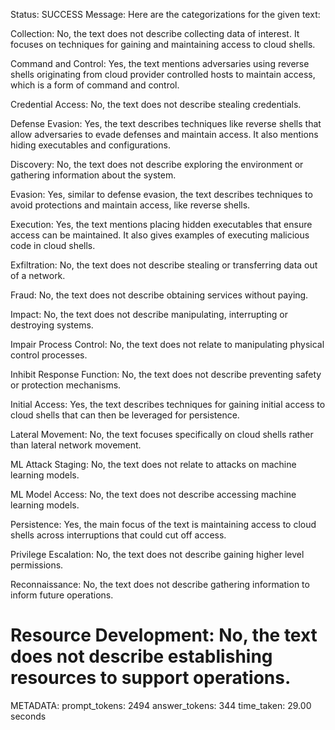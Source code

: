 Status: SUCCESS
Message:  Here are the categorizations for the given text:

Collection: No, the text does not describe collecting data of interest. It focuses on techniques for gaining and maintaining access to cloud shells.

Command and Control: Yes, the text mentions adversaries using reverse shells originating from cloud provider controlled hosts to maintain access, which is a form of command and control.

Credential Access: No, the text does not describe stealing credentials. 

Defense Evasion: Yes, the text describes techniques like reverse shells that allow adversaries to evade defenses and maintain access. It also mentions hiding executables and configurations.

Discovery: No, the text does not describe exploring the environment or gathering information about the system.

Evasion: Yes, similar to defense evasion, the text describes techniques to avoid protections and maintain access, like reverse shells.

Execution: Yes, the text mentions placing hidden executables that ensure access can be maintained. It also gives examples of executing malicious code in cloud shells.

Exfiltration: No, the text does not describe stealing or transferring data out of a network.

Fraud: No, the text does not describe obtaining services without paying.

Impact: No, the text does not describe manipulating, interrupting or destroying systems. 

Impair Process Control: No, the text does not relate to manipulating physical control processes.

Inhibit Response Function: No, the text does not describe preventing safety or protection mechanisms.

Initial Access: Yes, the text describes techniques for gaining initial access to cloud shells that can then be leveraged for persistence.

Lateral Movement: No, the text focuses specifically on cloud shells rather than lateral network movement.

ML Attack Staging: No, the text does not relate to attacks on machine learning models.  

ML Model Access: No, the text does not describe accessing machine learning models.

Persistence: Yes, the main focus of the text is maintaining access to cloud shells across interruptions that could cut off access.

Privilege Escalation: No, the text does not describe gaining higher level permissions.

Reconnaissance: No, the text does not describe gathering information to inform future operations.

Resource Development: No, the text does not describe establishing resources to support operations.
================================================================================
METADATA:
prompt_tokens: 2494
answer_tokens: 344
time_taken: 29.00 seconds
